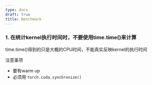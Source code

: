 ```yaml
---
type: docs
draft: true
title: Benchmark
---
```


### 1. 在统计kernel执行时间时，不要使用time.time()来计算

time.time()得到的只是大概的CPU时间，不能真实反映kernel的执行时间

注意事项
- 要有warm up
- 必须用 `torch.cuda.synchronize()`